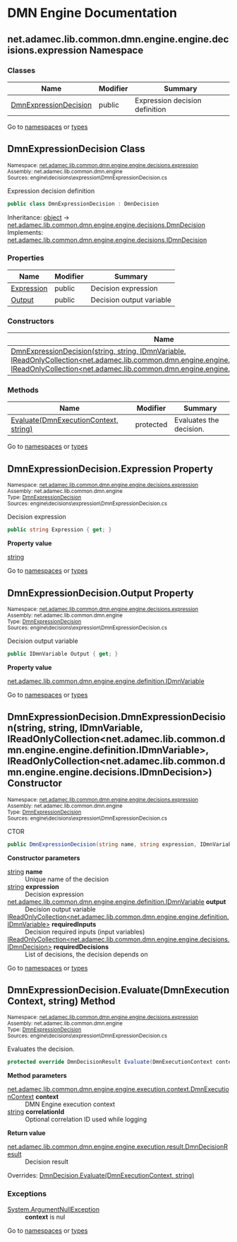 #  DMN Engine Documentation #
##  <a id="n-net.adamec.lib.common.dmn.engine.engine.decisions.expression__16b1yci" />  net.adamec.lib.common.dmn.engine.engine.decisions.expression Namespace ##
###  Classes ###

 | Name | Modifier | Summary | 
 | ------ | ---------- | --------- | 
 | [DmnExpressionDecision](net.adamec.lib.common.dmn.engine.engine.decisions.expression__16b1yci.md#t-net.adamec.lib.common.dmn.engine.engine.decisions.expression.dmnexpressiondecision__wqzfc9) | public | Expression decision definition | 

 


Go to [namespaces](net.adamec.lib.common.dmn.engine.md#namespace-list) or [types](net.adamec.lib.common.dmn.engine.md#type-list)


 


##  <a id="t-net.adamec.lib.common.dmn.engine.engine.decisions.expression.dmnexpressiondecision__wqzfc9" />  DmnExpressionDecision Class ##
<small>Namespace: [net.adamec.lib.common.dmn.engine.engine.decisions.expression](net.adamec.lib.common.dmn.engine.engine.decisions.expression__16b1yci.md#n-net.adamec.lib.common.dmn.engine.engine.decisions.expression__16b1yci)           
Assembly: net.adamec.lib.common.dmn.engine           
Sources: engine\decisions\expression\DmnExpressionDecision.cs</small>


Expression decision definition



```csharp
public class DmnExpressionDecision : DmnDecision
```

Inheritance: <a href="https://docs.microsoft.com/en-us/dotnet/api/system.object" target="_blank" >object</a> -&gt; [net.adamec.lib.common.dmn.engine.engine.decisions.DmnDecision](net.adamec.lib.common.dmn.engine.engine.decisions__15bua3q.md#t-net.adamec.lib.common.dmn.engine.engine.decisions.dmndecision__1dk0ggj)           
Implements: [net.adamec.lib.common.dmn.engine.engine.decisions.IDmnDecision](net.adamec.lib.common.dmn.engine.engine.decisions__15bua3q.md#t-net.adamec.lib.common.dmn.engine.engine.decisions.idmndecision__13vf8a6)


###  Properties ###

 | Name | Modifier | Summary | 
 | ------ | ---------- | --------- | 
 | [Expression](net.adamec.lib.common.dmn.engine.engine.decisions.expression__16b1yci.md#p-net.adamec.lib.common.dmn.engine.engine.decisions.expression.dmnexpressiondecision.expression__1s712kp) | public | Decision expression | 
 | [Output](net.adamec.lib.common.dmn.engine.engine.decisions.expression__16b1yci.md#p-net.adamec.lib.common.dmn.engine.engine.decisions.expression.dmnexpressiondecision.output__pl5v14) | public | Decision output variable | 

 


###  Constructors ###

 | Name | Modifier | Summary | 
 | ------ | ---------- | --------- | 
 | [DmnExpressionDecision(string, string, IDmnVariable, IReadOnlyCollection&lt;net.adamec.lib.common.dmn.engine.engine.definition.IDmnVariable&gt;, IReadOnlyCollection&lt;net.adamec.lib.common.dmn.engine.engine.decisions.IDmnDecision&gt;)](net.adamec.lib.common.dmn.engine.engine.decisions.expression__16b1yci.md#m-net.adamec.lib.common.dmn.engine.engine.decisions.expression.dmnexpressiondecision.-ctor_system.string-system.string-net.adamec.lib.common.dmn.engine.engine.definition.idmnvariable-system.collections.generic.ireadonlycollection_net.adamec.lib.common.dmn.engine.engine.definition.idmnvariable_-system.collections.generic.ireadonlycollection_net.adamec.lib.common.dmn.engine.engine.decisions.idmndecision____17pbida) | public | CTOR | 

 


###  Methods ###

 | Name | Modifier | Summary | 
 | ------ | ---------- | --------- | 
 | [Evaluate(DmnExecutionContext, string)](net.adamec.lib.common.dmn.engine.engine.decisions.expression__16b1yci.md#m-net.adamec.lib.common.dmn.engine.engine.decisions.expression.dmnexpressiondecision.evaluate_net.adamec.lib.common.dmn.engine.engine.execution.context.dmnexecutioncontext-system.string___1wzqei8) | protected | Evaluates the decision. | 

 


Go to [namespaces](net.adamec.lib.common.dmn.engine.md#namespace-list) or [types](net.adamec.lib.common.dmn.engine.md#type-list)


 


##  <a id="p-net.adamec.lib.common.dmn.engine.engine.decisions.expression.dmnexpressiondecision.expression__1s712kp" />  DmnExpressionDecision.Expression Property ##
<small>Namespace: [net.adamec.lib.common.dmn.engine.engine.decisions.expression](net.adamec.lib.common.dmn.engine.engine.decisions.expression__16b1yci.md#n-net.adamec.lib.common.dmn.engine.engine.decisions.expression__16b1yci)           
Assembly: net.adamec.lib.common.dmn.engine           
Type: [DmnExpressionDecision](net.adamec.lib.common.dmn.engine.engine.decisions.expression__16b1yci.md#t-net.adamec.lib.common.dmn.engine.engine.decisions.expression.dmnexpressiondecision__wqzfc9)           
Sources: engine\decisions\expression\DmnExpressionDecision.cs</small>


Decision expression



```csharp
public string Expression { get; }
```

<strong>Property value</strong><dl><dt><a href="https://docs.microsoft.com/en-us/dotnet/api/system.string" target="_blank" >string</a></dt><dd></dd></dl>


Go to [namespaces](net.adamec.lib.common.dmn.engine.md#namespace-list) or [types](net.adamec.lib.common.dmn.engine.md#type-list)


 


##  <a id="p-net.adamec.lib.common.dmn.engine.engine.decisions.expression.dmnexpressiondecision.output__pl5v14" />  DmnExpressionDecision.Output Property ##
<small>Namespace: [net.adamec.lib.common.dmn.engine.engine.decisions.expression](net.adamec.lib.common.dmn.engine.engine.decisions.expression__16b1yci.md#n-net.adamec.lib.common.dmn.engine.engine.decisions.expression__16b1yci)           
Assembly: net.adamec.lib.common.dmn.engine           
Type: [DmnExpressionDecision](net.adamec.lib.common.dmn.engine.engine.decisions.expression__16b1yci.md#t-net.adamec.lib.common.dmn.engine.engine.decisions.expression.dmnexpressiondecision__wqzfc9)           
Sources: engine\decisions\expression\DmnExpressionDecision.cs</small>


Decision output variable



```csharp
public IDmnVariable Output { get; }
```

<strong>Property value</strong><dl><dt>[net.adamec.lib.common.dmn.engine.engine.definition.IDmnVariable](net.adamec.lib.common.dmn.engine.engine.definition__199kcn6.md#t-net.adamec.lib.common.dmn.engine.engine.definition.idmnvariable__xmkw7w)</dt><dd></dd></dl>


Go to [namespaces](net.adamec.lib.common.dmn.engine.md#namespace-list) or [types](net.adamec.lib.common.dmn.engine.md#type-list)


 


##  <a id="m-net.adamec.lib.common.dmn.engine.engine.decisions.expression.dmnexpressiondecision.-ctor_system.string-system.string-net.adamec.lib.common.dmn.engine.engine.definition.idmnvariable-system.collections.generic.ireadonlycollection_net.adamec.lib.common.dmn.engine.engine.definition.idmnvariable_-system.collections.generic.ireadonlycollection_net.adamec.lib.common.dmn.engine.engine.decisions.idmndecision____17pbida" />  DmnExpressionDecision.DmnExpressionDecision(string, string, IDmnVariable, IReadOnlyCollection&lt;net.adamec.lib.common.dmn.engine.engine.definition.IDmnVariable&gt;, IReadOnlyCollection&lt;net.adamec.lib.common.dmn.engine.engine.decisions.IDmnDecision&gt;) Constructor ##
<small>Namespace: [net.adamec.lib.common.dmn.engine.engine.decisions.expression](net.adamec.lib.common.dmn.engine.engine.decisions.expression__16b1yci.md#n-net.adamec.lib.common.dmn.engine.engine.decisions.expression__16b1yci)           
Assembly: net.adamec.lib.common.dmn.engine           
Type: [DmnExpressionDecision](net.adamec.lib.common.dmn.engine.engine.decisions.expression__16b1yci.md#t-net.adamec.lib.common.dmn.engine.engine.decisions.expression.dmnexpressiondecision__wqzfc9)           
Sources: engine\decisions\expression\DmnExpressionDecision.cs</small>


CTOR



```csharp
public DmnExpressionDecision(string name, string expression, IDmnVariable output, IReadOnlyCollection<net.adamec.lib.common.dmn.engine.engine.definition.IDmnVariable> requiredInputs, IReadOnlyCollection<net.adamec.lib.common.dmn.engine.engine.decisions.IDmnDecision> requiredDecisions)
```

<strong>Constructor parameters</strong><dl><dt><a href="https://docs.microsoft.com/en-us/dotnet/api/system.string" target="_blank" >string</a> <strong>name</strong></dt><dd>Unique name of the decision</dd><dt><a href="https://docs.microsoft.com/en-us/dotnet/api/system.string" target="_blank" >string</a> <strong>expression</strong></dt><dd>Decision expression</dd><dt>[net.adamec.lib.common.dmn.engine.engine.definition.IDmnVariable](net.adamec.lib.common.dmn.engine.engine.definition__199kcn6.md#t-net.adamec.lib.common.dmn.engine.engine.definition.idmnvariable__xmkw7w) <strong>output</strong></dt><dd>Decision output variable</dd><dt><a href="https://docs.microsoft.com/en-us/dotnet/api/system.collections.generic.ireadonlycollection-1" target="_blank" >IReadOnlyCollection&lt;net.adamec.lib.common.dmn.engine.engine.definition.IDmnVariable&gt;</a> <strong>requiredInputs</strong></dt><dd>Decision required inputs (input variables)</dd><dt><a href="https://docs.microsoft.com/en-us/dotnet/api/system.collections.generic.ireadonlycollection-1" target="_blank" >IReadOnlyCollection&lt;net.adamec.lib.common.dmn.engine.engine.decisions.IDmnDecision&gt;</a> <strong>requiredDecisions</strong></dt><dd>List of decisions, the decision depends on</dd></dl>
Go to [namespaces](net.adamec.lib.common.dmn.engine.md#namespace-list) or [types](net.adamec.lib.common.dmn.engine.md#type-list)


 


##  <a id="m-net.adamec.lib.common.dmn.engine.engine.decisions.expression.dmnexpressiondecision.evaluate_net.adamec.lib.common.dmn.engine.engine.execution.context.dmnexecutioncontext-system.string___1wzqei8" />  DmnExpressionDecision.Evaluate(DmnExecutionContext, string) Method ##
<small>Namespace: [net.adamec.lib.common.dmn.engine.engine.decisions.expression](net.adamec.lib.common.dmn.engine.engine.decisions.expression__16b1yci.md#n-net.adamec.lib.common.dmn.engine.engine.decisions.expression__16b1yci)           
Assembly: net.adamec.lib.common.dmn.engine           
Type: [DmnExpressionDecision](net.adamec.lib.common.dmn.engine.engine.decisions.expression__16b1yci.md#t-net.adamec.lib.common.dmn.engine.engine.decisions.expression.dmnexpressiondecision__wqzfc9)           
Sources: engine\decisions\expression\DmnExpressionDecision.cs</small>


Evaluates the decision.



```csharp
protected override DmnDecisionResult Evaluate(DmnExecutionContext context, string correlationId = null)
```

<strong>Method parameters</strong><dl><dt>[net.adamec.lib.common.dmn.engine.engine.execution.context.DmnExecutionContext](net.adamec.lib.common.dmn.engine.engine.execution.context__143xaoa.md#t-net.adamec.lib.common.dmn.engine.engine.execution.context.dmnexecutioncontext__17lps88) <strong>context</strong></dt><dd>DMN Engine execution context</dd><dt><a href="https://docs.microsoft.com/en-us/dotnet/api/system.string" target="_blank" >string</a> <strong>correlationId</strong></dt><dd>Optional correlation ID used while logging</dd></dl>
<strong>Return value</strong><dl><dt>[net.adamec.lib.common.dmn.engine.engine.execution.result.DmnDecisionResult](net.adamec.lib.common.dmn.engine.engine.execution.result__q1n4oi.md#t-net.adamec.lib.common.dmn.engine.engine.execution.result.dmndecisionresult__1v2ltka)</dt><dd>Decision result</dd></dl>Overrides: [DmnDecision.Evaluate(DmnExecutionContext, string)](net.adamec.lib.common.dmn.engine.engine.decisions__15bua3q.md#m-net.adamec.lib.common.dmn.engine.engine.decisions.dmndecision.evaluate_net.adamec.lib.common.dmn.engine.engine.execution.context.dmnexecutioncontext-system.string___4pf6g8)


###  Exceptions ###
<dl><dt><a href="https://docs.microsoft.com/en-us/dotnet/api/system.argumentnullexception" target="_blank" >System.ArgumentNullException</a></dt><dd><strong>context</strong> is nul</dd></dl>


Go to [namespaces](net.adamec.lib.common.dmn.engine.md#namespace-list) or [types](net.adamec.lib.common.dmn.engine.md#type-list)


 



